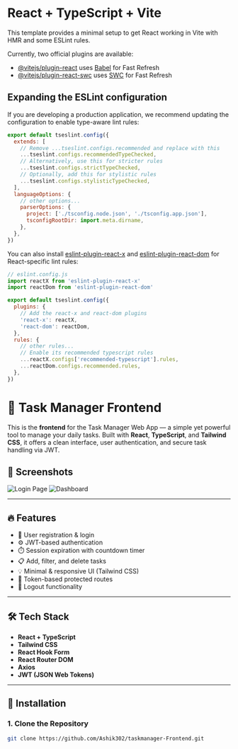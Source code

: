 # React + TypeScript + Vite

This template provides a minimal setup to get React working in Vite with HMR and some ESLint rules.

Currently, two official plugins are available:

- [@vitejs/plugin-react](https://github.com/vitejs/vite-plugin-react/blob/main/packages/plugin-react/README.md) uses [Babel](https://babeljs.io/) for Fast Refresh
- [@vitejs/plugin-react-swc](https://github.com/vitejs/vite-plugin-react-swc) uses [SWC](https://swc.rs/) for Fast Refresh

## Expanding the ESLint configuration

If you are developing a production application, we recommend updating the configuration to enable type-aware lint rules:

```js
export default tseslint.config({
  extends: [
    // Remove ...tseslint.configs.recommended and replace with this
    ...tseslint.configs.recommendedTypeChecked,
    // Alternatively, use this for stricter rules
    ...tseslint.configs.strictTypeChecked,
    // Optionally, add this for stylistic rules
    ...tseslint.configs.stylisticTypeChecked,
  ],
  languageOptions: {
    // other options...
    parserOptions: {
      project: ['./tsconfig.node.json', './tsconfig.app.json'],
      tsconfigRootDir: import.meta.dirname,
    },
  },
})
```

You can also install [eslint-plugin-react-x](https://github.com/Rel1cx/eslint-react/tree/main/packages/plugins/eslint-plugin-react-x) and [eslint-plugin-react-dom](https://github.com/Rel1cx/eslint-react/tree/main/packages/plugins/eslint-plugin-react-dom) for React-specific lint rules:

```js
// eslint.config.js
import reactX from 'eslint-plugin-react-x'
import reactDom from 'eslint-plugin-react-dom'

export default tseslint.config({
  plugins: {
    // Add the react-x and react-dom plugins
    'react-x': reactX,
    'react-dom': reactDom,
  },
  rules: {
    // other rules...
    // Enable its recommended typescript rules
    ...reactX.configs['recommended-typescript'].rules,
    ...reactDom.configs.recommended.rules,
  },
})
```
# 📝 Task Manager Frontend

This is the **frontend** for the Task Manager Web App — a simple yet powerful tool to manage your daily tasks. Built with **React**, **TypeScript**, and **Tailwind CSS**, it offers a clean interface, user authentication, and secure task handling via JWT.

## 📸 Screenshots

![Login Page](screenshots/login.png)
![Dashboard](screenshots/dashboard.png)

---

## 🔥 Features

- 🔐 User registration & login
- ⚙️ JWT-based authentication
- ⏱️ Session expiration with countdown timer
- 📋 Add, filter, and delete tasks
- 💡 Minimal & responsive UI (Tailwind CSS)
- 🔁 Token-based protected routes
- 🚪 Logout functionality

---

## 🛠 Tech Stack

- **React + TypeScript**
- **Tailwind CSS**
- **React Hook Form**
- **React Router DOM**
- **Axios**
- **JWT (JSON Web Tokens)**

---

## 🧰 Installation

### 1. Clone the Repository

```bash
git clone https://github.com/Ashik302/taskmanager-Frontend.git
